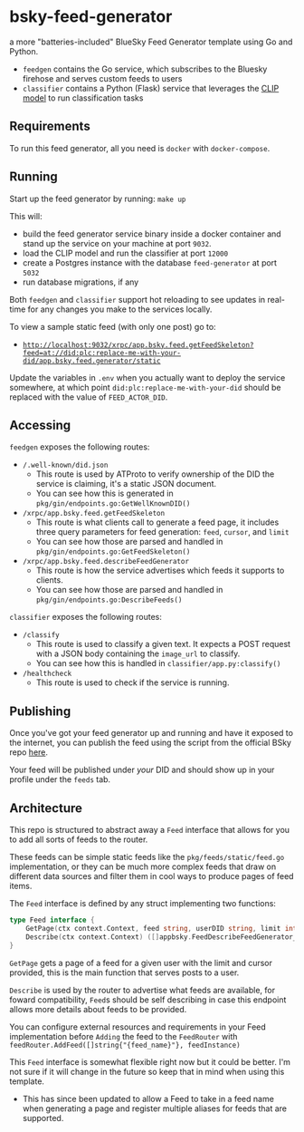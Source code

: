 # bsky-feed-generator
a more "batteries-included" BlueSky Feed Generator template using Go and Python. 

- `feedgen` contains the Go service, which subscribes to the Bluesky firehose and serves custom feeds to users
- `classifier` contains a Python (Flask) service that leverages the [CLIP model](https://openai.com/index/clip/) to run classification tasks


## Requirements

To run this feed generator, all you need is `docker` with `docker-compose`.

## Running

Start up the feed generator by running: `make up`

This will:

- build the feed generator service binary inside a docker container and stand up the service on your machine at port `9032`.
- load the CLIP model and run the classifier at port `12000`
- create a Postgres instance with the database `feed-generator` at port `5032`
- run database migrations, if any

Both `feedgen` and `classifier` support hot reloading to see updates in real-time for any changes you make to the services locally. 

To view a sample static feed (with only one post) go to:

- [`http://localhost:9032/xrpc/app.bsky.feed.getFeedSkeleton?feed=at://did:plc:replace-me-with-your-did/app.bsky.feed.generator/static`](http://localhost:9032/xrpc/app.bsky.feed.getFeedSkeleton?feed=at://did:plc:replace-me-with-your-did/app.bsky.feed.generator/static)

Update the variables in `.env` when you actually want to deploy the service somewhere, at which point `did:plc:replace-me-with-your-did` should be replaced with the value of `FEED_ACTOR_DID`.

## Accessing

`feedgen` exposes the following routes:

- `/.well-known/did.json`
  - This route is used by ATProto to verify ownership of the DID the service is claiming, it's a static JSON document.
  - You can see how this is generated in `pkg/gin/endpoints.go:GetWellKnownDID()`
- `/xrpc/app.bsky.feed.getFeedSkeleton`
  - This route is what clients call to generate a feed page, it includes three query parameters for feed generation: `feed`, `cursor`, and `limit`
  - You can see how those are parsed and handled in `pkg/gin/endpoints.go:GetFeedSkeleton()`
- `/xrpc/app.bsky.feed.describeFeedGenerator`
  - This route is how the service advertises which feeds it supports to clients.
  - You can see how those are parsed and handled in `pkg/gin/endpoints.go:DescribeFeeds()`

`classifier` exposes the following routes:
  - `/classify`
    - This route is used to classify a given text. It expects a POST request with a JSON body containing the `image_url` to classify.
    - You can see how this is handled in `classifier/app.py:classify()`
  - `/healthcheck`
    - This route is used to check if the service is running.

## Publishing

Once you've got your feed generator up and running and have it exposed to the internet, you can publish the feed using the script from the official BSky repo [here](https://github.com/bluesky-social/feed-generator/blob/main/scripts/publishFeedGen.ts).

Your feed will be published under _your_ DID and should show up in your profile under the `feeds` tab.

## Architecture

This repo is structured to abstract away a `Feed` interface that allows for you to add all sorts of feeds to the router.

These feeds can be simple static feeds like the `pkg/feeds/static/feed.go` implementation, or they can be much more complex feeds that draw on different data sources and filter them in cool ways to produce pages of feed items.

The `Feed` interface is defined by any struct implementing two functions:

``` go
type Feed interface {
	GetPage(ctx context.Context, feed string, userDID string, limit int64, cursor string) (feedPosts []*appbsky.FeedDefs_SkeletonFeedPost, newCursor *string, err error)
	Describe(ctx context.Context) ([]appbsky.FeedDescribeFeedGenerator_Feed, error)
}
```

`GetPage` gets a page of a feed for a given user with the limit and cursor provided, this is the main function that serves posts to a user.

`Describe` is used by the router to advertise what feeds are available, for foward compatibility, `Feed`s should be self describing in case this endpoint allows more details about feeds to be provided.

You can configure external resources and requirements in your Feed implementation before `Adding` the feed to the `FeedRouter` with `feedRouter.AddFeed([]string{"{feed_name}"}, feedInstance)`

This `Feed` interface is somewhat flexible right now but it could be better. I'm not sure if it will change in the future so keep that in mind when using this template.

- This has since been updated to allow a Feed to take in a feed name when generating a page and register multiple aliases for feeds that are supported.
